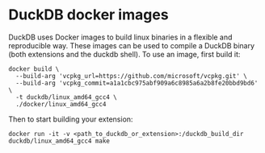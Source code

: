 # DuckDB docker images
DuckDB uses Docker images to build linux binaries in a flexible and reproducible way. These images can be used 
to compile a DuckDB binary (both extensions and the duckdb shell). To use an image, first build it:

```shell
docker build \ 
  --build-arg 'vcpkg_url=https://github.com/microsoft/vcpkg.git' \
  --build-arg 'vcpkg_commit=a1a1cbc975abf909a6c8985a6a2b8fe20bbd9bd6' \
  -t duckdb/linux_amd64_gcc4 \ 
  ./docker/linux_amd64_gcc4
```

Then to start building your extension:
```shell
docker run -it -v <path_to_duckdb_or_extension>:/duckdb_build_dir duckdb/linux_amd64_gcc4 make 
```